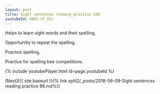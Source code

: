 ```yaml
---
layout: post
title: Sight sentences reading practice 295
youtubeId: O805-xT_R2s
---
```

 
 
Helps to learn sight words and their spelling.

Opportunitiy to repeat the spelling. 

Practice spelling. 
 
Practice for spelling bee competitions. 
 
{% include youtubePlayer.html id=page.youtubeId %}
 
 

[Next]({{ site.baseurl }}{% link  split2/_posts/2018-06-09-Sight sentences reading practice 86.md%})
 
